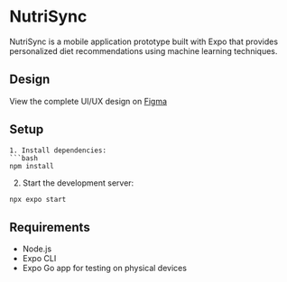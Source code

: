 # NutriSync

NutriSync is a mobile application prototype built with Expo that provides personalized diet recommendations using machine learning techniques.

## Design
View the complete UI/UX design on [Figma](https://www.figma.com/design/DAELeo3LQZjqKmPVlc74KN/Nutrisync?node-id=0-1&p=f&t=50UDTDUgOY1PPbW2-0)

## Setup
```
1. Install dependencies:
```bash
npm install
```

2. Start the development server:
```bash
npx expo start
```

## Requirements
- Node.js
- Expo CLI
- Expo Go app for testing on physical devices
```
